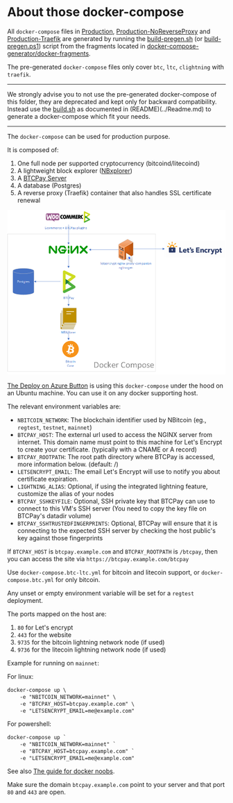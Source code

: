 # About those docker-compose

All `docker-compose` files in [Production](Production), [Production-NoReverseProxy](Production-NoReverseProxy) and [Production-Traefik](Production-Traefik) are generated by running the [build-pregen.sh](build-pregen.sh) (or [build-pregen.ps1](build-pregen.ps1)) script from the fragments located in [docker-compose-generator/docker-fragments](docker-compose-generator/docker-fragments).

The pre-generated `docker-compose` files only cover `btc`, `ltc`, `clightning` with `traefik`.

---

We strongly advise you to not use the pre-generated docker-compose of this folder, they are deprecated and kept only for backward compatibility.
Instead use the [build.sh](../build.sh) as documented in (README)(../Readme.md) to generate a docker-compose which fit your needs.

---

The `docker-compose` can be used for production purpose.

It is composed of:

1. One full node per supported cryptocurrency (bitcoind/litecoind)
2. A lightweight block explorer ([NBxplorer](https://github.com/dgarage/NBXplorer))
3. A [BTCPay Server](https://github.com/btcpayserver/btcpayserver)
4. A database (Postgres)
5. A reverse proxy (Traefik) container that also handles SSL certificate renewal

![Architecture](Production.png)

[The Deploy on Azure Button](https://github.com/btcpayserver/btcpayserver-azure) is using this `docker-compose` under the hood on an Ubuntu machine. You can use it on any docker supporting host.

The relevant environment variables are:

* `NBITCOIN_NETWORK`: The blockchain identifier used by NBitcoin (eg., `regtest`, `testnet`, `mainnet`)
* `BTCPAY_HOST`: The external url used to access the NGINX server from internet. This domain name must point to this machine for Let's Encrypt to create your certificate. (typically with a CNAME or A record)
* `BTCPAY_ROOTPATH`: The root path directory where BTCPay is accessed, more information below. (default: /)
* `LETSENCRYPT_EMAIL`: The email Let's Encrypt will use to notify you about certificate expiration.
* `LIGHTNING_ALIAS`: Optional, if using the integrated lightning feature, customize the alias of your nodes
* `BTCPAY_SSHKEYFILE`: Optional, SSH private key that BTCPay can use to connect to this VM's SSH server (You need to copy the key file on BTCPay's datadir volume)
* `BTCPAY_SSHTRUSTEDFINGERPRINTS`: Optional, BTCPay will ensure that it is connecting to the expected SSH server by checking the host public's key against those fingerprints

If `BTCPAY_HOST` is `btcpay.example.com` and `BTCPAY_ROOTPATH` is `/btcpay`, then you can access the site via `https://btcpay.example.com/btcpay`

Use `docker-compose.btc-ltc.yml` for bitcoin and litecoin support, or `docker-compose.btc.yml` for only bitcoin.

Any unset or empty environment variable will be set for a `regtest` deployment.

The ports mapped on the host are:

1. `80` for Let's encrypt
2. `443` for the website
3. `9735` for the bitcoin lightning network node (if used)
4. `9736` for the litecoin lightning network node (if used)

Example for running on `mainnet`:

For linux:

```
docker-compose up \
    -e "NBITCOIN_NETWORK=mainnet" \
    -e "BTCPAY_HOST=btcpay.example.com" \
    -e "LETSENCRYPT_EMAIL=me@example.com" 
```

For powershell:

```
docker-compose up `
    -e "NBITCOIN_NETWORK=mainnet" `
    -e "BTCPAY_HOST=btcpay.example.com" `
    -e "LETSENCRYPT_EMAIL=me@example.com"
```

See also [The guide for docker noobs](../README.md#fornoobs).

Make sure the domain `btcpay.example.com` point to your server and that port `80` and `443` are open.

